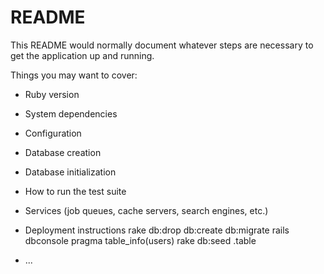 # README

This README would normally document whatever steps are necessary to get the
application up and running.

Things you may want to cover:

* Ruby version

* System dependencies

* Configuration

* Database creation

* Database initialization

* How to run the test suite

* Services (job queues, cache servers, search engines, etc.)

* Deployment instructions
rake db:drop db:create db:migrate
rails dbconsole
pragma table_info(users)
rake db:seed
.table
* ...
